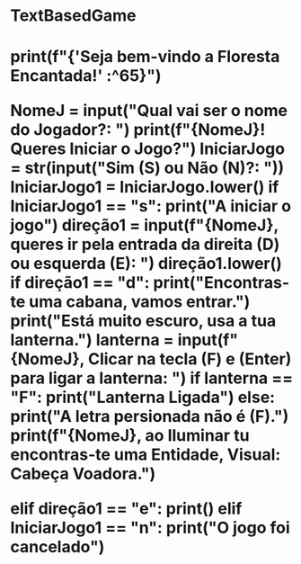 <h1>TextBasedGame<h1>
print(f"{'Seja bem-vindo a Floresta Encantada!' :^65}")

NomeJ = input("Qual vai ser o nome do Jogador?: ")
print(f"{NomeJ}! Queres Iniciar o Jogo?")
IniciarJogo = str(input("Sim (S) ou Não (N)?: "))
IniciarJogo1 = IniciarJogo.lower()
if IniciarJogo1 == "s":
  print("A iniciar o jogo")
  direção1 = input(f"{NomeJ}, queres ir pela entrada da direita (D) ou esquerda (E): ")
  direção1.lower()
  if direção1 == "d":
    print("Encontras-te uma cabana, vamos entrar.")
    print("Está muito escuro, usa a tua lanterna.")
    lanterna = input(f"{NomeJ}, Clicar na tecla (F) e (Enter) para ligar a lanterna: ")
    if lanterna == "F":
      print("Lanterna Ligada")
    else: 
      print("A letra persionada não é (F).")
    print(f"{NomeJ}, ao Iluminar tu encontras-te uma Entidade, Visual: Cabeça Voadora.")
    
  elif direção1 == "e":
    print()
elif IniciarJogo1 == "n":
  print("O jogo foi cancelado")
